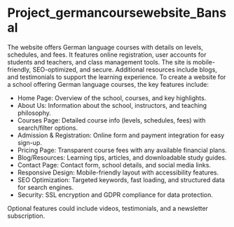 # Project_germancoursewebsite_Bansal
The website offers German language courses with details on levels, schedules, and fees. It features online registration, user accounts for students and teachers, and class management tools. The site is mobile-friendly, SEO-optimized, and secure. Additional resources include blogs, and testimonials to support the learning experience.
To create a website for a school offering German language courses, the key features include:

- Home Page: Overview of the school, courses, and key highlights.
- About Us: Information about the school, instructors, and teaching philosophy.
- Courses Page: Detailed course info (levels, schedules, fees) with search/filter options.
- Admission & Registration: Online form and payment integration for easy sign-up.
- Pricing Page: Transparent course fees with any available financial plans.
- Blog/Resources: Learning tips, articles, and downloadable study guides.
- Contact Page: Contact form, school details, and social media links.
- Responsive Design: Mobile-friendly layout with accessibility features.
- SEO Optimization: Targeted keywords, fast loading, and structured data for search engines.
- Security: SSL encryption and GDPR compliance for data protection.

Optional features could include videos, testimonials, and a newsletter subscription.
